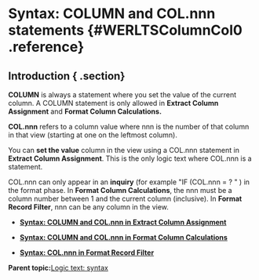 # Syntax: COLUMN and COL.nnn statements {#WERLTSColumnCol0 .reference}

## Introduction { .section}

**COLUMN** is always a statement where you set the value of the current column. A COLUMN statement is only allowed in **Extract Column Assignment** and **Format Column Calculations.**

**COL.nnn** refers to a column value where nnn is the number of that column in that view \(starting at one on the leftmost column\).

You can **set the value** column in the view using a COL.nnn statement in **Extract Column Assignment**. This is the only logic text where COL.nnn is a statement.

COL.nnn can only appear in an **inquiry** \(for example "IF \(COL.nnn = ? " \) in the format phase. In **Format Column Calculations**, the nnn must be a column number between 1 and the current column \(inclusive\). In **Format Record Filter**, nnn can be any column in the view.

-   **[Syntax: COLUMN and COL.nnn in Extract Column Assignment](../html/WERLTSColumnCol2ECA.md)**  

-   **[Syntax: COLUMN and COL.nnn in Format Column Calculations](../html/WERLTSColumnCol3FCC.md)**  

-   **[Syntax: COL.nnn in Format Record Filter](../html/WERLTSColumnCol4FRF.md)**  


**Parent topic:**[Logic text: syntax](../html/WERLTSAAASyntax.md)

